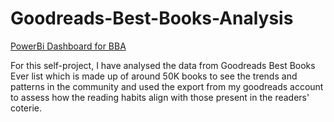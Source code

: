 # Goodreads-Best-Books-Analysis

[PowerBi Dashboard for BBA](https://app.powerbi.com/links/0eCAd1IZ5m?ctid=e74815db-da10-4d1f-a261-b0e9292c5d13&pbi_source=linkShare)

For this self-project, I have analysed the data from Goodreads Best Books Ever list which is made up of around 50K books to see the trends and patterns in the community and used the export from my goodreads account to assess how the reading habits align with those present in the readers' coterie. 
